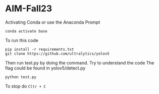 # AIM-Fall23

Activating Conda or use the Anaconda Prompt
```
conda activate base
```

To run this code

```
pip install -r requirements.txt
git clone https://github.com/ultralytics/yolov5
```

Then run test.py by doing the command. Try to understand the code
The flag could be found in yolov5/detect.py 
```
python test.py
```

To stop do ``` Cltr + C ```
